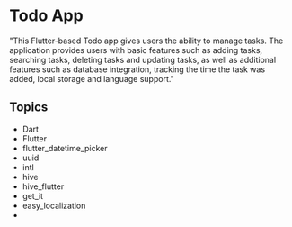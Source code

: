 # Todo App

"This Flutter-based Todo app gives users the ability to manage tasks. The application provides users with basic features such as adding tasks, searching tasks, deleting tasks and updating tasks, as well as additional features such as database integration, tracking the time the task was added, local storage and language support."

## Topics
- Dart
- Flutter
- flutter_datetime_picker
- uuid
- intl
- hive
- hive_flutter
- get_it
- easy_localization
- 
